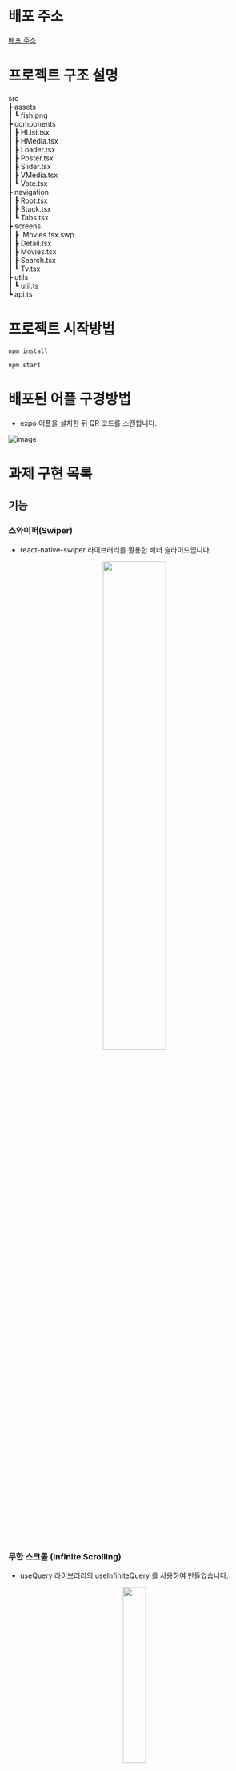 # 배포 주소
<a href="https://expo.dev/@gilpop/rn-fish-movies">배포 주소</a>

# 프로젝트 구조 설명

src  
 ┣ assets  
 ┃ ┗ fish.png  
 ┣ components  
 ┃ ┣ HList.tsx  
 ┃ ┣ HMedia.tsx  
 ┃ ┣ Loader.tsx  
 ┃ ┣ Poster.tsx  
 ┃ ┣ Slider.tsx  
 ┃ ┣ VMedia.tsx  
 ┃ ┗ Vote.tsx  
 ┣ navigation  
 ┃ ┣ Root.tsx  
 ┃ ┣ Stack.tsx  
 ┃ ┗ Tabs.tsx  
 ┣ screens  
 ┃ ┣ .Movies.tsx.swp  
 ┃ ┣ Detail.tsx  
 ┃ ┣ Movies.tsx  
 ┃ ┣ Search.tsx  
 ┃ ┗ Tv.tsx  
 ┣ utils  
 ┃ ┗ util.ts  
 ┗ api.ts  

# 프로젝트 시작방법

 ```
npm install
 ```

 ```
 npm start
 ```
 
# 배포된 어플 구경방법

+ expo 어플을 설치한 뒤 QR 코드를 스캔합니다.  

![image](https://user-images.githubusercontent.com/80146176/151279348-701d5800-3e83-4e9b-8d02-91034b579520.png)


# 과제 구현 목록

## 기능

### 스와이퍼(Swiper)

+ react-native-swiper 라이브러리를 활용한 배너 슬라이드입니다.
  
<div align="center"}>
<img width="50%" src="https://user-images.githubusercontent.com/80146176/151281915-6ecd7ccf-144d-4bbc-9ed8-9aa11682fc3f.gif"/>
</div>


### 무한 스크롤 (Infinite Scrolling)

+ useQuery 라이브러리의 useInfiniteQuery 를 사용하여 만들었습니다.
    
<div align="center"}>
<img width="30%" src="https://user-images.githubusercontent.com/80146176/151283102-30a478eb-49a3-4c29-bac5-f16b70489614.gif"/>
  </div>
  
---
  
  <div align="center"}>
  <img width="30%" src="https://user-images.githubusercontent.com/80146176/151283153-2198706e-83ca-4c5c-b129-7ccb0cf2d32d.gif"/>
</div>

### 검색 기능

+ useQuery를 사용해 Search API 를 불러와 검색을 진행하였고 사용자가 검색한 query를 useQuery의 배열값으로 받아서 사용했습니다
```javascript
EX) const {data} = useQuery<MovieResponse>(["searchMoviess", query], movieApi.search, {enabled: false,});
```

<div align="center"}>
  <img width="30%" src="https://user-images.githubusercontent.com/80146176/151285843-1bc56a26-eb5a-4047-af34-361c624c29ba.gif"/>
</div>

### 디테일 스크린 구현(Detail Screen)

+ react-navigation 라이브러리를 이용해 Tab과 Stack 기능을 구현하였고 그 중에 Stack을 이용해 data를 detail페이지의 params로 보내서 params.id를 통해 detail API를 불러올 수 있었습니다
    
+ react-native 의 Share,Platform 기능과 expo-web-browser 라이브러리를 이용해 영화 정보를 공유할 수 있도록 하였습니다. Platform 으로 안드로이드와 ios를 구분하여 전달하는 데이터를 달리 하였고 expo-web-browser 을 사용하여 유튜브 링크를 열고 닫았을 때 다시 어플로 돌아오도록 하였습니다.
    

<div align="center"}>
  <img width="30%" src="https://user-images.githubusercontent.com/80146176/151287911-1c593110-3603-44ca-ba11-f098b2b8024b.gif"/>
  <img width="30%" src="https://user-images.githubusercontent.com/80146176/151288731-59d6da87-3a83-4558-bd83-0b3246ab5743.png"/>
</div>
